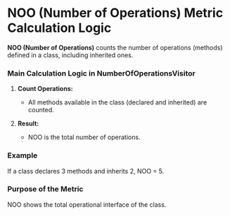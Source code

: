 # NOO (Number of Operations) Metric Calculation Logic

**NOO (Number of Operations)** counts the number of operations (methods) defined in a class, including inherited ones.

### Main Calculation Logic in NumberOfOperationsVisitor

1. **Count Operations:**
   - All methods available in the class (declared and inherited) are counted.

2. **Result:**
   - NOO is the total number of operations.

### Example
If a class declares 3 methods and inherits 2, NOO = 5.

### Purpose of the Metric
NOO shows the total operational interface of the class.
